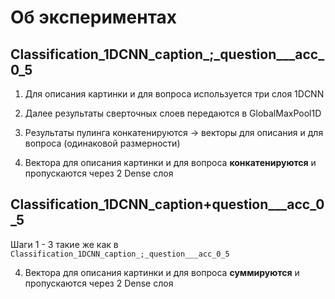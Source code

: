 # Об экспериментах
## Classification_1DCNN_caption_;_question___acc_0_5
1. Для описания картинки и для вопроса используется три слоя 1DCNN
2. Далее результаты сверточных слоев передаются в GlobalMaxPool1D
3. Результаты пулинга конкатенируются -> векторы для описания и для вопроса (одинаковой размерности)

4. Вектора для описания картинки и для вопроса __конкатенируются__ и пропускаются через 2 Dense слоя

## Classification_1DCNN_caption+question___acc_0_5
Шаги 1 - 3 такие же как в `Classification_1DCNN_caption_;_question___acc_0_5`

4. Вектора для описания картинки и для вопроса __суммируются__ и пропускаются через 2 Dense слоя

